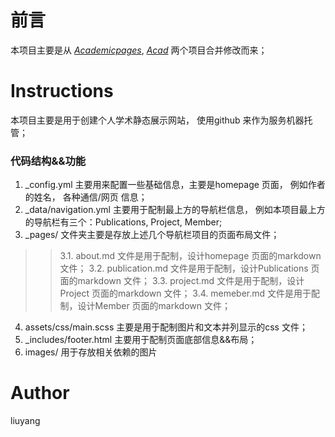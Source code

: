 # 前言
本项目主要是从 [*Academicpages*](https://academicpages.github.io/),  [*Acad*](https://github.com/RayeRen/rayeren.github.io) 两个项目合并修改而来；

# Instructions
本项目主要是用于创建个人学术静态展示网站， 使用github 来作为服务机器托管；

### 代码结构&&功能
1. _config.yml 主要用来配置一些基础信息，主要是homepage 页面， 例如作者的姓名， 各种通信/网页 信息； 
2. _data/navigation.yml 主要用于配制最上方的导航栏信息， 例如本项目最上方的导航栏有三个：Publications, Project, Member;
3. _pages/ 文件夹主要是存放上述几个导航栏项目的页面布局文件；
>> 3.1. about.md 文件是用于配制，设计homepage 页面的markdown 文件；
>> 3.2. publication.md 文件是用于配制，设计Publications 页面的markdown 文件；
>>   3.3. project.md 文件是用于配制，设计Project 页面的markdown 文件；
>>   3.4. memeber.md 文件是用于配制，设计Member 页面的markdown 文件；
4. assets/css/main.scss 主要是用于配制图片和文本并列显示的css 文件；
5. _includes/footer.html 主要用于配制页面底部信息&&布局；
6. images/ 用于存放相关依赖的图片



# Author
liuyang

